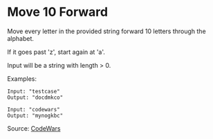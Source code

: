 # Move 10 Forward

Move every letter in the provided string forward 10 letters through the alphabet.

If it goes past 'z', start again at 'a'.

Input will be a string with length > 0.

Examples: 
```
Input: "testcase"
Output: "docdmkco"

Input: "codewars"
Output: "mynogkbc"

```

Source: [CodeWars](https://www.codewars.com/kata/57cf50a7eca2603de0000090)
